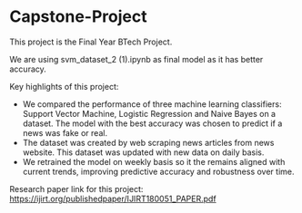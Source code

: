 # Capstone-Project
This project is the Final Year BTech Project.

We are using svm_dataset_2 (1).ipynb as final model as it has better accuracy.

Key highlights of this project:
- We compared the performance of three machine learning classifiers: Support Vector Machine, Logistic Regression and Naive Bayes on a dataset. The model with the best accuracy was chosen to predict if a news was fake or real.
- The dataset was created by web scraping news articles from news website. This dataset was updated with new data on daily basis.
- We retrained the model on weekly basis so it the remains aligned with current trends, improving predictive accuracy and robustness over time.


Research paper link for this project: https://ijirt.org/publishedpaper/IJIRT180051_PAPER.pdf


